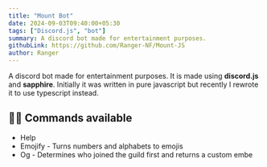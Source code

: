 ```yaml
---
title: "Mount Bot"
date: 2024-09-03T09:40:00+05:30
tags: ["Discord.js", "bot"]
summary: A discord bot made for entertainment purposes.
githubLink: https://github.com/Ranger-NF/Mount-JS
author: Ranger
---
```

A discord bot made for entertainment purposes. It is made using **discord.js** and **sapphire**. Initially it was written in pure javascript but recently I rewrote it to use typescript instead.

## 👨‍⚖️ Commands available

- Help
- Emojify - Turns numbers and alphabets to emojis
- Og - Determines who joined the guild first and returns a custom embe
